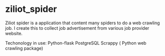 # ziliot_spider

Ziliot spider is a application that content many spiders to do a web crawling job.
I create this to collect job advertisement from various job provider website.

Techonology in use:
  Python-flask
  PostgreSQL
  Scrappy ( Python web crawling package)
